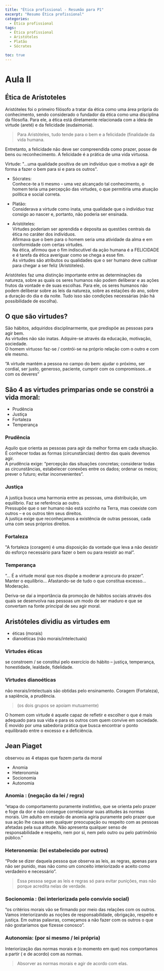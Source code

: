 ```yaml
---
title: "Ética profissional - Resumão para P1"
excerpt: "Resumo Ética profissional"
categories:
  - Ética profissional
tags:
  - Ética profissional
  - Aristóteles
  - Platão
  - Sócrates

toc: true
---
```


# Aula II

## Ética de Arístoteles

Aristóteles foi o primeiro filósofo a tratar da ética como uma área própria do conhecimento, sendo considerado o fundador da ética como uma disciplina da filosofia. Para ele, a ética está diretamente relacionada com a ideia de virtude (areté) e da felicidade (eudaimonia).

> Para Aristóteles, tudo tende para o bem e a felicidade (finalidade da vida humana.  

Entretanto, a felicidade não deve ser compreendida como prazer, posse de bens ou reconhecimento. A felicidade é a prática de uma vida virtuosa.

Virtude: "...uma qualidade positiva de um indivíduo que o motiva a agir de forma a fazer o bem para si e para os outros".

- Sócrates:  
    Conhece-te a ti mesmo - uma vez alcançado tal conhecimento, o homem teria uma percepção das virtudes, o que permitiria uma atuação política e social correta.

- Platão:  
	Considerava a virtude como inata, uma qualidade que o indivíduo traz consigo ao nascer e, portanto, não poderia ser ensinada.

- Aristóteles:  
	Virtudes poderiam ser aprendida e deposita as questões centrais da ética no caráter dos indivíduos.  
	Afirmava que o bem para o homem seria uma atividade da alma e em conformidade com certas virtudes.  
	Na ética, afirmou que o fim indiscutível da ação humana é a FELICIDADE e é tarefa da ética averiguar como se chega a esse fim.  
	As virtudes são atributos ou qualidades que o ser humano deve cultivar para chegar a ser feliz (Aristóteles).

Aristóteles faz uma distinção importante entre as determinações da natureza, sobre as quais os seres humanos não podem deliberar e as ações frutos da vontade e de suas escolhas. Para ele, os seres humanos não podem deliberar sobre as leis da natureza, sobre as estações do ano, sobre a duração do dia e da noite. Tudo isso são condições necessárias (não há possibilidade de escolha).

## O que são virtudes?
São hábitos, adquiridos disciplinarmente, que predispõe as pessoas para agir bem.  
As virtudes não são inatas. Adquire-se através da educação, motivação, sociedade.  
O homem virtuoso faz-se / contrói-se na próprio relação com o outro e com ele mesmo.

“A virtude mantém a pessoa no campo do bem: ajudar o próximo, ser cordial, ser justo, generoso, paciente, cumprir com os compromissos...e com os deveres”

## São 4 as virtudes primparias onde se constrói a vida moral:
- Prudência
- Justiça
- Fortaleza
- Temperança

### Prudência
Aquilo que orienta as pessoas para agir da melhor forma em cada situação.  
É conhecer todas as formas (circunstâncias) dentro das quais devemos agir.  
A prudência exige: “percepção das situações concretas; considerar todas as circunstâncias, estabelecer conexões entre os dados; ordenar os meios; prever o futuro; evitar inconvenientes”.

### Justiça
A justiça busca uma harmonia entre as pessoas, uma distribuição, um equilíbrio. Faz se referência ao outro.  
Pressupõe que o ser humano não está sozinho na Terra, mas coexiste com outros – e os outros têm seus direitos.  
A justiça exige que reconheçamos a existência de outras pessoas, cada uma com seus próprios direitos.

### Fortaleza
"A fortaleza (coragem) é uma disposição da vontade que leva a não desistir do esforço necessário para fazer o bem ou para resistir ao mal”.  

### Temperança
“... É a virtude moral que nos dispõe a moderar a procura do prazer”.  
Manter o equilíbrio... Afastando-se de tudo o que constitua excesso... Moderação.  

Deriva-se daí a importância da promoção de hábitos sociais através dos quais se desenvolva nas pessoas um modo de ser maduro e que se convertam na fonte principal de seu agir moral.

## Aristóteles dividiu as virtudes em
- éticas (morais) 
- dianoéticas (não morais/intelectuais)

### Virtudes éticas
se constroem / se constitui pelo exercício do hábito – justiça, temperança, honestidade, lealdade, fidelidade.

### Virtudes dianoéticas
não morais/intelectuais são obtidas pelo ensinamento. Coragem (Fortaleza), a sapiência, a prudência.

> (os dois grupos se apoiam mutuamente)

O homem com virtude é aquele capaz de refletir e escolher o que é mais adequado para sua vida e para os outros com quem convive em sociedade. É movido por uma sabedoria prática que busca encontrar o ponto equilibrado entre o excesso e a deficiência.

## Jean Piaget
observou as 4 etapas que fazem parta da moral
- Anomia
- Heteronomia
- Socionomia
- Autonomia

### Anomia : (negação da lei / regra)
“etapa do comportamento puramente instintivo, que se orienta pelo prazer e foge da dor e não consegue correlacionar suas atitudes às normas morais. Um adulto em estado de anomia agiria puramente pelo prazer que sua ação lhe causa sem qualquer preocupação ou respeito com as pessoas afetadas pela sua atitude. Não apresenta qualquer senso de responsabilidade e respeito, nem por si, nem pelo outro ou pelo patrimônio público.”

### Heteronomia: (lei estabelecido por outros)
“Pode se dizer daquela pessoa que observa as leis, as regras, apenas para não ser punido, mas não como um conceito interiorizado e aceito como verdadeiro e necessário”.  
> Essa pessoa segue as leis e regras só para evitar punições, mas não porque acredita nelas de verdade.

### Socionomia : (lei interiorizada pelo convívio social)
“os critérios morais vão se firmando por meio das relações com os outros. Vamos interiorizando as noções de responsabilidade, obrigação, respeito e justiça. Em outras palavras, começamos a não fazer com os outros o que não gostaríamos que fizesse conosco”.

### Autonomia: (por si mesmo / lei própria)
Interiorização das normas morais e (o  momento em que) nos comportamos a partir ( e de acordo) com as normas.  
> Absorver as normas morais e agir de acordo com elas.
